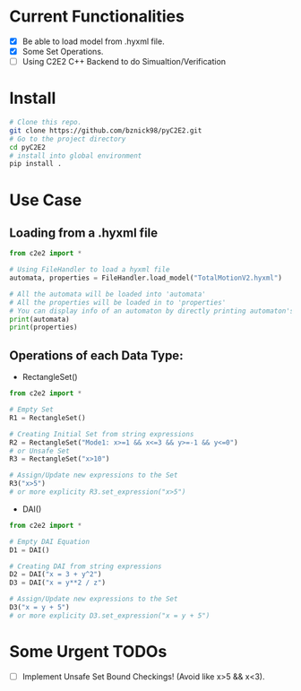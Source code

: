 
# Current Functionalities
- [x] Be able to load model from .hyxml file.
- [x] Some Set Operations.
- [ ] Using C2E2 C++ Backend to do Simualtion/Verification

# Install
```zsh
# Clone this repo.
git clone https://github.com/bznick98/pyC2E2.git
# Go to the project directory
cd pyC2E2
# install into global environment
pip install .
```

# Use Case
## Loading from a .hyxml file
```python
from c2e2 import *

# Using FileHandler to load a hyxml file
automata, properties = FileHandler.load_model("TotalMotionV2.hyxml")

# All the automata will be loaded into 'automata'
# All the properties will be loaded in to 'properties'
# You can display info of an automaton by directly printing automaton's name
print(automata)
print(properties)
```

## Operations of each Data Type:
- RectangleSet()
```python
from c2e2 import *

# Empty Set
R1 = RectangleSet()

# Creating Initial Set from string expressions
R2 = RectangleSet("Mode1: x>=1 && x<=3 && y>=-1 && y<=0")
# or Unsafe Set
R3 = RectangleSet("x>10")

# Assign/Update new expressions to the Set
R3("x>5")
# or more explicity R3.set_expression("x>5")

```

- DAI()
```python
from c2e2 import *

# Empty DAI Equation
D1 = DAI()

# Creating DAI from string expressions
D2 = DAI("x = 3 + y^2")
D3 = DAI("x = y**2 / z")

# Assign/Update new expressions to the Set
D3("x = y + 5")
# or more explicity D3.set_expression("x = y + 5")

```

# Some Urgent TODOs
- [ ] Implement Unsafe Set Bound Checkings! (Avoid like x>5 && x<3).